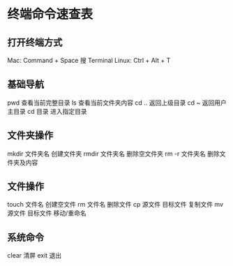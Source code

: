 # 终端命令速查表 

## 打开终端方式
Mac: Command + Space 搜 Terminal
Linux: Ctrl + Alt + T

## 基础导航
pwd     查看当前完整目录
ls      查看当前文件夹内容
cd ..   返回上级目录
cd ~    返回用户主目录
cd 目录  进入指定目录

## 文件夹操作
mkdir 文件夹名   创建文件夹
rmdir 文件夹名   删除空文件夹
rm -r 文件夹名   删除文件夹及内容

## 文件操作
touch 文件名     创建空文件
rm 文件名       删除文件
cp 源文件 目标文件 复制文件
mv 源文件 目标文件 移动/重命名

## 系统命令
clear   清屏
exit    退出

